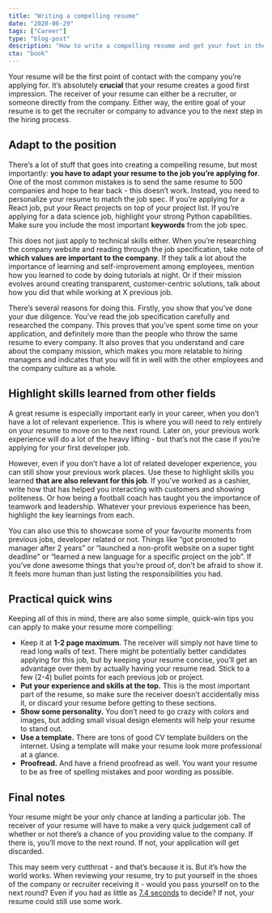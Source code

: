 ```yaml
---
title: "Writing a compelling resume"
date: "2020-06-29"
tags: ["Career"]
type: "blog-post"
description: "How to write a compelling resume and get your foot in the door"
cta: "book"
---
```


Your resume will be the first point of contact with the company you’re applying for. It’s absolutely **crucial** that your resume creates a good first impression. The receiver of your resume can either be a recruiter, or someone directly from the company. Either way, the entire goal of your resume is to get the recruiter or company to advance you to the next step in the hiring process.

## Adapt to the position

There’s a lot of stuff that goes into creating a compelling resume, but most importantly: **you have to adapt your resume to the job you’re applying for**. One of the most common mistakes is to send the same resume to 500 companies and hope to hear back - this doesn’t work. Instead, you need to personalize your resume to match the job spec. If you’re applying for a React job, put your React projects on top of your project list. If you’re applying for a data science job, highlight your strong Python capabilities. Make sure you include the most important **keywords** from the job spec.

This does not just apply to technical skills either. When you’re researching the company website and reading through the job specification, take note of **which values are important to the company**. If they talk a lot about the importance of learning and self-improvement among employees, mention how you learned to code by doing tutorials at night. Or if their mission evolves around creating transparent, customer-centric solutions, talk about how you did that while working at X previous job.

There’s several reasons for doing this. Firstly, you show that you’ve done your due diligence. You’ve read the job specification carefully and researched the company. This proves that you’ve spent some time on your application, and definitely more than the people who throw the same resume to every company. It also proves that you understand and care about the company mission, which makes you more relatable to hiring managers and indicates that you will fit in well with the other employees and the company culture as a whole.

## Highlight skills learned from other fields

A great resume is especially important early in your career, when you don’t have a lot of relevant experience. This is where you will need to rely entirely on your resume to move on to the next round. Later on, your previous work experience will do a lot of the heavy lifting - but that’s not the case if you’re applying for your first developer job.

However, even if you don’t have a lot of related developer experience, you can still show your previous work places. Use these to highlight skills you learned **that are also relevant for this job**. If you’ve worked as a cashier, write how that has helped you interacting with customers and showing politeness. Or how being a football coach has taught you the importance of teamwork and leadership. Whatever your previous experience has been, highlight the key learnings from each.

You can also use this to showcase some of your favourite moments from previous jobs, developer related or not. Things like “got promoted to manager after 2 years” or “launched a non-profit website on a super tight deadline” or “learned a new language for a specific project on the job”. If you’ve done awesome things that you’re proud of, don’t be afraid to show it. It feels more human than just listing the responsibilities you had.

## Practical quick wins

Keeping all of this in mind, there are also some simple, quick-win tips you can apply to make your resume more compelling:

- Keep it at **1-2 page maximum**. The receiver will simply not have time to read long walls of text. There might be potentially better candidates applying for this job, but by keeping your resume concise, you’ll get an advantage over them by actually having your resume read. Stick to a few (2-4) bullet points for each previous job or project.
- **Put your experience and skills at the top.** This is the most important part of the resume, so make sure the receiver doesn’t accidentally miss it, or discard your resume before getting to these sections.
- **Show some personality.** You don’t need to go crazy with colors and images, but adding small visual design elements will help your resume to stand out.
- **Use a template.** There are tons of good CV template builders on the internet. Using a template will make your resume look more professional at a glance.
- **Proofread.** And have a friend proofread as well. You want your resume to be as free of spelling mistakes and poor wording as possible.

## Final notes

Your resume might be your only chance at landing a particular job. The receiver of your resume will have to make a very quick judgement call of whether or not there’s a chance of you providing value to the company. If there is, you’ll move to the next round. If not, your application will get discarded.

This may seem very cutthroat - and that’s because it is. But it’s how the world works. When reviewing your resume, try to put yourself in the shoes of the company or recruiter receiving it - would you pass yourself on to the next round? Even if you had as little as [7.4 seconds](https://www.hrdive.com/news/eye-tracking-study-shows-recruiters-look-at-resumes-for-7-seconds/541582/) to decide? If not, your resume could still use some work.

